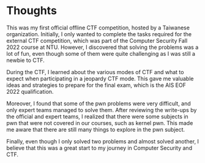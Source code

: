# Thoughts

This was my first official offline CTF competition, hosted by a Taiwanese organization. Initially, I only wanted to complete the tasks required for the external CTF competition, which was part of the Computer Security Fall 2022 course at NTU. However, I discovered that solving the problems was a lot of fun, even though some of them were quite challenging as I was still a newbie to CTF.

During the CTF, I learned about the various modes of CTF and what to expect when participating in a jeopardy CTF mode. This gave me valuable ideas and strategies to prepare for the final exam, which is the AIS EOF 2022 qualification.

Moreover, I found that some of the pwn problems were very difficult, and only expert teams managed to solve them. After reviewing the write-ups by the official and expert teams, I realized that there were some subjects in pwn that were not covered in our courses, such as kernel pwn. This made me aware that there are still many things to explore in the pwn subject.

Finally, even though I only solved two problems and almost solved another, I believe that this was a great start to my journey in Computer Security and CTF.